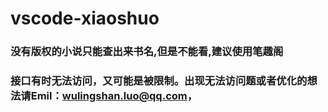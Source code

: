 
# vscode-xiaoshuo

### 没有版权的小说只能查出来书名,但是不能看,建议使用笔趣阁


### 接口有时无法访问，又可能是被限制。出现无法访问题或者优化的想法请Emil：wulingshan.luo@qq.com，
